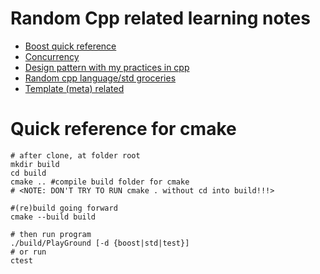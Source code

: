 # Random Cpp related learning notes
- [Boost quick reference](boost/README.md)
- [Concurrency](concurrency/README.md)
- [Design pattern with my practices in cpp](designPattern/README.md)
- [Random cpp language/std groceries](std-Aha/README.md)
- [Template (meta) related](template-meta/README.md)

# Quick reference for cmake
```
# after clone, at folder root
mkdir build
cd build
cmake .. #compile build folder for cmake
# <NOTE: DON'T TRY TO RUN cmake . without cd into build!!!>

#(re)build going forward
cmake --build build

# then run program
./build/PlayGround [-d {boost|std|test}]
# or run
ctest
```